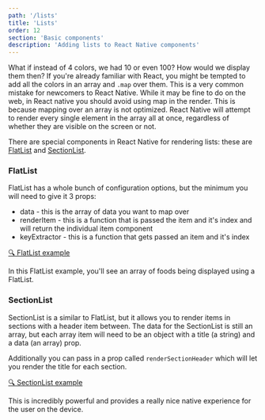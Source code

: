```yaml
---
path: '/lists'
title: 'Lists'
order: 12
section: 'Basic components'
description: 'Adding lists to React Native components'
---
```


What if instead of 4 colors, we had 10 or even 100? How would we display them then? If you're already familiar with React, you might be tempted to add all the colors in an array and `.map` over them. This is a very common mistake for newcomers to React Native. While it may be fine to do on the web, in React native you should avoid using map in the render. This is because mapping over an array is not optimized. React Native will attempt to render every single element in the array all at once, regardless of whether they are visible on the screen or not.

There are special components in React Native for rendering lists: these are [FlatList](https://reactnative.dev/docs/flatlist) and [SectionList](https://reactnative.dev/docs/sectionlist).

### FlatList

FlatList has a whole bunch of configuration options, but the minimum you will need to give it 3 props:
- data - this is the array of data you want to map over
- renderItem - this is a function that is passed the item and it's index and will return the individual item component
- keyExtractor - this is a function that gets passed an item and it's index

[🔍 FlatList example](https://snack.expo.io/@kadikraman/flatlist-example)

In this FlatList example, you'll see an array of foods being displayed using a FlatList.

### SectionList

SectionList is a similar to FlatList, but it allows you to render items in sections with a header item between. The data for the SectionList is still an array, but each array item will need to be an object with a title (a string) and a data (an array) prop.

Additionally you can pass in a prop called `renderSectionHeader` which will let you render the title for each section.

[🔍 SectionList example](https://snack.expo.io/@kadikraman/sectionlist-example)

This is incredibly powerful and provides a really nice native experience for the user on the device.